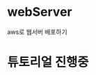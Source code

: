 # webServer
aws로 웹서버 배포하기

# 튜토리얼 진행중
<!-- * http://ec2-3-36-61-224.ap-northeast-2.compute.amazonaws.com:8000/polls/
[![Hits](https://hits.seeyoufarm.com/api/count/incr/badge.svg?url=http%3A%2F%2Fec2-3-36-61-224.ap-northeast-2.compute.amazonaws.com%3A8000%2Fpolls%2F&count_bg=%2379C83D&title_bg=%23555555&icon=&icon_color=%23E7E7E7&title=hits&edge_flat=false)](https://hits.seeyoufarm.com)
 -->
